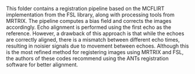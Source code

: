 This folder contains a registration pipeline based on the MCFLIRT implementation from the FSL library, along with processing tools from MRTRIX. The pipeline computes a bias field and corrects the images accordingly. Echo alignment is performed using the first echo as the reference. However, a drawback of this approach is that while the echoes are correctly aligned, there is a mismatch between different echo times, resulting in noisier signals due to movement between echoes. Although this is the most refined method for registering images using MRTRIX and FSL, the authors of these codes recommend using the ANTs registration software for better alignment.
